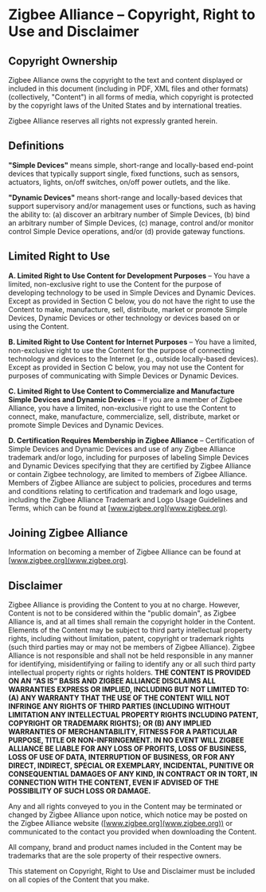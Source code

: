 # Zigbee Alliance – Copyright, Right to Use and Disclaimer

## Copyright Ownership

Zigbee Alliance owns the copyright to the text and content displayed or included in this document (including in PDF, XML files and other formats)(collectively, "Content") in all forms of media, which copyright is protected by the copyright laws of the United States and by international treaties.

Zigbee Alliance reserves all rights not expressly granted herein.

## Definitions

**"Simple Devices"** means simple, short-range and locally-based end-point devices that typically support single, fixed functions, such as sensors, actuators, lights, on/off switches, on/off power outlets, and the like.

**"Dynamic Devices"** means short-range and locally-based devices that support supervisory and/or management uses or functions, such as having the ability to: (a) discover an arbitrary number of Simple Devices, (b) bind an arbitrary number of Simple Devices, (c) manage, control and/or monitor control Simple Device operations, and/or (d) provide gateway functions.

## Limited Right to Use

**A. Limited Right to Use Content for Development Purposes** – You have a limited, non-exclusive right to use the Content for the purpose of developing technology to be used in Simple Devices and Dynamic Devices. Except as provided in Section C below, you do not have the right to use the Content to make, manufacture, sell, distribute, market or promote Simple Devices, Dynamic Devices or other technology or devices based on or using the Content.

**B. Limited Right to Use Content for Internet Purposes** – You have a limited, non-exclusive right to use the Content for the purpose of connecting technology and devices to the Internet (e.g., outside locally-based devices). Except as provided in Section C below, you may not use the Content for purposes of communicating with Simple Devices or Dynamic Devices.

**C. Limited Right to Use Content to Commercialize and Manufacture Simple Devices and Dynamic Devices** – If you are a member of Zigbee Alliance, you have a limited, non-exclusive right to use the Content to connect, make, manufacture, commercialize, sell, distribute, market or promote Simple Devices and Dynamic Devices.

**D. Certification Requires Membership in Zigbee Alliance** – Certification of Simple Devices and Dynamic Devices and use of any Zigbee Alliance trademark and/or logo, including for purposes of labeling Simple Devices and Dynamic Devices specifying that they are certified by Zigbee Alliance or contain Zigbee technology, are limited to members of Zigbee Alliance. Members of Zigbee Alliance are subject to policies, procedures and terms and conditions relating to certification and trademark and logo usage, including the Zigbee Alliance Trademark and Logo Usage Guidelines and Terms, which can be found at [www.zigbee.org](www.zigbee.org).

## Joining Zigbee Alliance

Information on becoming a member of Zigbee Alliance can be found at [www.zigbee.org](www.zigbee.org).

## Disclaimer

Zigbee Alliance is providing the Content to you at no charge. However, Content is not to be considered within the "public domain", as Zigbee Alliance is, and at all times shall remain the copyright holder in the Content. Elements of the Content may be subject to third party intellectual property rights, including without limitation, patent, copyright or trademark rights (such third parties may or may not be members of Zigbee Alliance). Zigbee Alliance is not responsible and shall not be held responsible in any manner for identifying, misidentifying or failing to identify any or all such third party intellectual property rights or rights holders. **THE CONTENT IS PROVIDED ON AN “AS IS” BASIS AND ZIGBEE ALLIANCE DISCLAIMS ALL WARRANTIES EXPRESS OR IMPLIED, INCLUDING BUT NOT LIMITED TO: (A) ANY WARRANTY THAT THE USE OF THE CONTENT WILL NOT INFRINGE ANY RIGHTS OF THIRD PARTIES (INCLUDING WITHOUT LIMITATION ANY INTELLECTUAL PROPERTY RIGHTS INCLUDING PATENT, COPYRIGHT OR TRADEMARK RIGHTS); OR (B) ANY IMPLIED WARRANTIES OF MERCHANTABILITY, FITNESS FOR A PARTICULAR PURPOSE, TITLE OR NON-INFRINGEMENT. IN NO EVENT WILL ZIGBEE ALLIANCE BE LIABLE FOR ANY LOSS OF PROFITS, LOSS OF BUSINESS, LOSS OF USE OF DATA, INTERRUPTION OF BUSINESS, OR FOR ANY DIRECT, INDIRECT, SPECIAL OR EXEMPLARY, INCIDENTAL, PUNITIVE OR CONSEQUENTIAL DAMAGES OF ANY KIND, IN CONTRACT OR IN TORT, IN CONNECTION WITH THE CONTENT, EVEN IF ADVISED OF THE POSSIBILITY OF SUCH LOSS OR DAMAGE.**

Any and all rights conveyed to you in the Content may be terminated or changed by Zigbee Alliance upon notice, which notice may be posted on the Zigbee Alliance website ([www.zigbee.org](www.zigbee.org)) or communicated to the contact you provided when downloading the Content.

All company, brand and product names included in the Content may be trademarks that are the sole property of their respective owners.

This statement on Copyright, Right to Use and Disclaimer must be included on all copies of the Content that you make.

